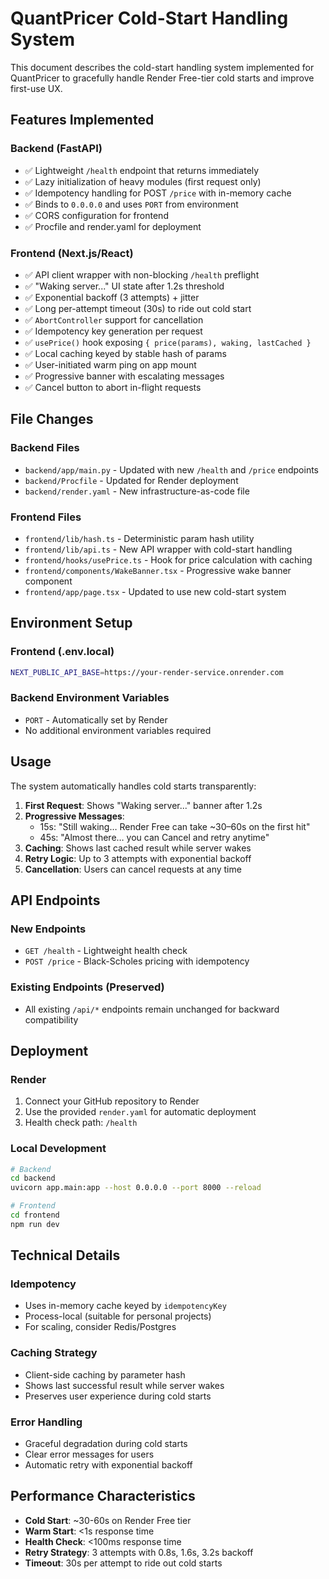 # QuantPricer Cold-Start Handling System

This document describes the cold-start handling system implemented for QuantPricer to gracefully handle Render Free-tier cold starts and improve first-use UX.

## Features Implemented

### Backend (FastAPI)
- ✅ Lightweight `/health` endpoint that returns immediately
- ✅ Lazy initialization of heavy modules (first request only)
- ✅ Idempotency handling for POST `/price` with in-memory cache
- ✅ Binds to `0.0.0.0` and uses `PORT` from environment
- ✅ CORS configuration for frontend
- ✅ Procfile and render.yaml for deployment

### Frontend (Next.js/React)
- ✅ API client wrapper with non-blocking `/health` preflight
- ✅ "Waking server..." UI state after 1.2s threshold
- ✅ Exponential backoff (3 attempts) + jitter
- ✅ Long per-attempt timeout (30s) to ride out cold start
- ✅ `AbortController` support for cancellation
- ✅ Idempotency key generation per request
- ✅ `usePrice()` hook exposing `{ price(params), waking, lastCached }`
- ✅ Local caching keyed by stable hash of params
- ✅ User-initiated warm ping on app mount
- ✅ Progressive banner with escalating messages
- ✅ Cancel button to abort in-flight requests

## File Changes

### Backend Files
- `backend/app/main.py` - Updated with new `/health` and `/price` endpoints
- `backend/Procfile` - Updated for Render deployment
- `backend/render.yaml` - New infrastructure-as-code file

### Frontend Files
- `frontend/lib/hash.ts` - Deterministic param hash utility
- `frontend/lib/api.ts` - New API wrapper with cold-start handling
- `frontend/hooks/usePrice.ts` - Hook for price calculation with caching
- `frontend/components/WakeBanner.tsx` - Progressive wake banner component
- `frontend/app/page.tsx` - Updated to use new cold-start system

## Environment Setup

### Frontend (.env.local)
```bash
NEXT_PUBLIC_API_BASE=https://your-render-service.onrender.com
```

### Backend Environment Variables
- `PORT` - Automatically set by Render
- No additional environment variables required

## Usage

The system automatically handles cold starts transparently:

1. **First Request**: Shows "Waking server..." banner after 1.2s
2. **Progressive Messages**: 
   - 15s: "Still waking… Render Free can take ~30–60s on the first hit"
   - 45s: "Almost there… you can Cancel and retry anytime"
3. **Caching**: Shows last cached result while server wakes
4. **Retry Logic**: Up to 3 attempts with exponential backoff
5. **Cancellation**: Users can cancel requests at any time

## API Endpoints

### New Endpoints
- `GET /health` - Lightweight health check
- `POST /price` - Black-Scholes pricing with idempotency

### Existing Endpoints (Preserved)
- All existing `/api/*` endpoints remain unchanged for backward compatibility

## Deployment

### Render
1. Connect your GitHub repository to Render
2. Use the provided `render.yaml` for automatic deployment
3. Health check path: `/health`

### Local Development
```bash
# Backend
cd backend
uvicorn app.main:app --host 0.0.0.0 --port 8000 --reload

# Frontend
cd frontend
npm run dev
```

## Technical Details

### Idempotency
- Uses in-memory cache keyed by `idempotencyKey`
- Process-local (suitable for personal projects)
- For scaling, consider Redis/Postgres

### Caching Strategy
- Client-side caching by parameter hash
- Shows last successful result while server wakes
- Preserves user experience during cold starts

### Error Handling
- Graceful degradation during cold starts
- Clear error messages for users
- Automatic retry with exponential backoff

## Performance Characteristics

- **Cold Start**: ~30-60s on Render Free tier
- **Warm Start**: <1s response time
- **Health Check**: <100ms response time
- **Retry Strategy**: 3 attempts with 0.8s, 1.6s, 3.2s backoff
- **Timeout**: 30s per attempt to ride out cold starts
